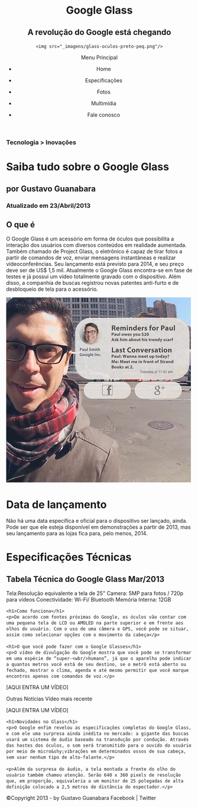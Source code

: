 <!DOCTYPE html>
<html lang="pt-br">
<head>
    <meta charset="UTF-8"/>
    <title>Tudo Sobre Google Glass</title>
</head>
<body>
<div id="interface">
    <header id="cabeçalho">
    <hgroup>
    <h1>Google Glass</h1>
    <h2>A revolução do Google está chegando</h2>
    </hgroup>

    <img src="_imagens/glass-oculos-preto-peq.png"/>

Menu Principal
- Home
- Especificações
- Fotos
- Multimídia
- Fale conosco
    </header>
    <hgroup>
    <h3>Tecnologia > Inovações</h3>
    <h1>Saiba tudo sobre o Google Glass</h1>
    <h2>por Gustavo Guanabara</h2>
    <h3>Atualizado em 23/Abril/2013</h3>
    </hgroup>
    
    <h2>O que é</h2>
    <p>O Google Glass é um acessório em forma de óculos que possibilita a interação dos usuários com diversos conteúdos em realidade aumentada. Também chamado de Project Glass, o eletrônico é capaz de tirar fotos a partir de comandos de voz, enviar mensagens instantâneas e realizar vídeo&shy;conferências. Seu lançamento está previsto para 2014, e seu preço deve ser de US$ 1,5 mil. Atualmente o Google Glass encontra-se em fase de testes e já possui um vídeo totalmente gravado com o dispositivo. Além disso, a companhia de buscas registrou novas patentes anti-furto e de desbloqueio de tela para o acessório.</p>

    <img src="_imagens/galeria-01.jpg"/>

    <h1>Data de lançamento</h1>
    <p>Não há uma data específica e oficial para o dispositivo ser lançado, ainda. Pode ser que ele esteja disponível em demonstrações a partir de 2013, mas seu lançamento para as lojas fica para, pelo menos, 2014.</p>

    <h1>Especificações Técnicas</h1>
    <h2>Tabela Técnica do Google Glass Mar/2013</h2>

Tela:Resolução equivalente a tela de 25"
Camera: 5MP para fotos / 720p para vídeos
Conectividade: Wi-Fi/ Bluetooth
Memória Interna: 12GB

    <h1>Como funciona</h1>
    <p>De acordo com fontes próximas do Google, os óculos vão contar com uma pequena tela de LCD ou AMOLED na parte superior e em frente aos olhos do usuário. Com o uso de uma câmera e GPS, você pode se situar, assim como selecionar opções com o movimento da cabeça</p>

    <h1>O que você pode fazer com o Google Glasses</h1>
    <p>O vídeo de divulgação do Google mostra que você pode se transformar em uma espécie de “super-<wbr/>humano”, já que o aparelho pode indicar a quantos metros você está de seu destino, se o metrô está aberto ou fechado, mostrar o clima, agenda e até mesmo permitir que você marque encontros apenas com comandos de voz.</p>

[AQUI ENTRA UM VÍDEO]

Outras Notícias
Vídeo mais recente

[AQUI ENTRA UM VÍDEO]

    <h1>Novidades no Glass</h1>
    <p>O Google enfim revelou as especificações completas do Google Glass, e com ele uma surpresa ainda inédita no mercado: a gigante das buscas usará um sistema de áudio baseado na transdução por condução. Através das hastes dos óculos, o som será transmitido para o ouvido do usuário por meio de micro&shy;vibrações em determinados ossos de sua cabeça, sem usar nenhum tipo de alto-falante.</p>

    <p>Além da surpresa do áudio, a tela montada a frente do olho do usuário também chamou atenção. Serão 640 x 360 pixels de resolução que, em proporção, equivaleria a um monitor de 25 polegadas de alta definição colocado a 2,5 metros de distância do espectador.</p>

<p>&copy;Copyright 2013 - by Gustavo Guanabara
Facebook | Twitter<p/>

</div>
</body>
</html>